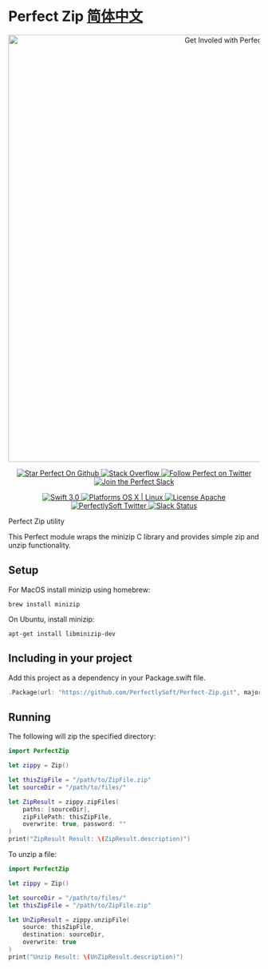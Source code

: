 # Perfect Zip [简体中文](README.md)

<p align="center">
    <a href="http://perfect.org/get-involved.html" target="_blank">
        <img src="http://perfect.org/assets/github/perfect_github_2_0_0.jpg" alt="Get Involed with Perfect!" width="854" />
    </a>
</p>

<p align="center">
    <a href="https://github.com/PerfectlySoft/Perfect" target="_blank">
        <img src="http://www.perfect.org/github/Perfect_GH_button_1_Star.jpg" alt="Star Perfect On Github" />
    </a>  
    <a href="http://stackoverflow.com/questions/tagged/perfect" target="_blank">
        <img src="http://www.perfect.org/github/perfect_gh_button_2_SO.jpg" alt="Stack Overflow" />
    </a>  
    <a href="https://twitter.com/perfectlysoft" target="_blank">
        <img src="http://www.perfect.org/github/Perfect_GH_button_3_twit.jpg" alt="Follow Perfect on Twitter" />
    </a>  
    <a href="http://perfect.ly" target="_blank">
        <img src="http://www.perfect.org/github/Perfect_GH_button_4_slack.jpg" alt="Join the Perfect Slack" />
    </a>
</p>

<p align="center">
    <a href="https://developer.apple.com/swift/" target="_blank">
        <img src="https://img.shields.io/badge/Swift-3.0-orange.svg?style=flat" alt="Swift 3.0">
    </a>
    <a href="https://developer.apple.com/swift/" target="_blank">
        <img src="https://img.shields.io/badge/Platforms-OS%20X%20%7C%20Linux%20-lightgray.svg?style=flat" alt="Platforms OS X | Linux">
    </a>
    <a href="http://perfect.org/licensing.html" target="_blank">
        <img src="https://img.shields.io/badge/License-Apache-lightgrey.svg?style=flat" alt="License Apache">
    </a>
    <a href="http://twitter.com/PerfectlySoft" target="_blank">
        <img src="https://img.shields.io/badge/Twitter-@PerfectlySoft-blue.svg?style=flat" alt="PerfectlySoft Twitter">
    </a>
    <a href="http://perfect.ly" target="_blank">
        <img src="http://perfect.ly/badge.svg" alt="Slack Status">
    </a>
</p>

Perfect Zip utility

This Perfect module wraps the minizip C library and provides simple zip and unzip functionality.

## Setup

For MacOS install minizip using homebrew:

```
brew install minizip
```

On Ubuntu, install minizip:

```
apt-get install libminizip-dev
```


## Including in your project

Add this project as a dependency in your Package.swift file.

``` swift
.Package(url: "https://github.com/PerfectlySoft/Perfect-Zip.git", majorVersion: 2, minor: 0)
```

## Running

The following will zip the specified directory:

``` swift
import PerfectZip

let zippy = Zip()

let thisZipFile = "/path/to/ZipFile.zip"
let sourceDir = "/path/to/files/"

let ZipResult = zippy.zipFiles(
	paths: [sourceDir], 
	zipFilePath: thisZipFile, 
	overwrite: true, password: ""
)
print("ZipResult Result: \(ZipResult.description)")

```

To unzip a file:

``` swift
import PerfectZip

let zippy = Zip()

let sourceDir = "/path/to/files/"
let thisZipFile = "/path/to/ZipFile.zip"

let UnZipResult = zippy.unzipFile(
	source: thisZipFile, 
	destination: sourceDir, 
	overwrite: true
)
print("Unzip Result: \(UnZipResult.description)")

```

